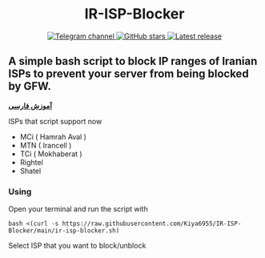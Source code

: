 <h1 align="center">IR-ISP-Blocker</h1>

<div align="center">
    <a href="https://t.me/savechannelkiya6955"> <img src="https://img.shields.io/badge/TelegramChannel-%230577B8?logo=telegram" alt="Telegram channel"/> </a>
    <a href="https://github.com/Kiya6955/IR-ISP-Blocker"> <img src="https://img.shields.io/github/stars/Kiya6955/IR-ISP-Blocker?style=flat" alt="GitHub stars"/> </a>
    <a href="https://github.com/Kiya6955/IR-ISP-Blocker/releases/latest"> <img src="https://img.shields.io/github/release/Kiya6955/IR-ISP-Blocker.svg" alt="Latest release"/> </a>
</div>

## A simple bash script to block IP ranges of **Iranian ISPs** to prevent your server from being blocked by GFW.
**[آموزش فارسی](https://telegra.ph/IR-ISP-Blocker-05-18-2)**

ISPs that script support now
- MCi ( Hamrah Aval )
- MTN ( Irancell )
- TCi ( Mokhaberat )
- Rightel
- Shatel
### Using
Open your terminal and run the script with
```
bash <(curl -s https://raw.githubusercontent.com/Kiya6955/IR-ISP-Blocker/main/ir-isp-blocker.sh)
```
Select ISP that you want to block/unblock
